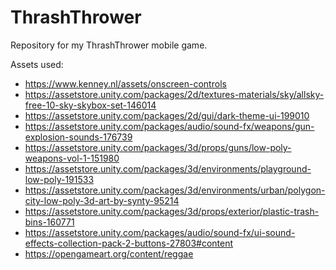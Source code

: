# ThrashThrower
Repository for my ThrashThrower mobile game.

Assets used:
- https://www.kenney.nl/assets/onscreen-controls
- https://assetstore.unity.com/packages/2d/textures-materials/sky/allsky-free-10-sky-skybox-set-146014
- https://assetstore.unity.com/packages/2d/gui/dark-theme-ui-199010
- https://assetstore.unity.com/packages/audio/sound-fx/weapons/gun-explosion-sounds-176739
- https://assetstore.unity.com/packages/3d/props/guns/low-poly-weapons-vol-1-151980
- https://assetstore.unity.com/packages/3d/environments/playground-low-poly-191533
- https://assetstore.unity.com/packages/3d/environments/urban/polygon-city-low-poly-3d-art-by-synty-95214
- https://assetstore.unity.com/packages/3d/props/exterior/plastic-trash-bins-160771
- https://assetstore.unity.com/packages/audio/sound-fx/ui-sound-effects-collection-pack-2-buttons-27803#content
- https://opengameart.org/content/reggae
